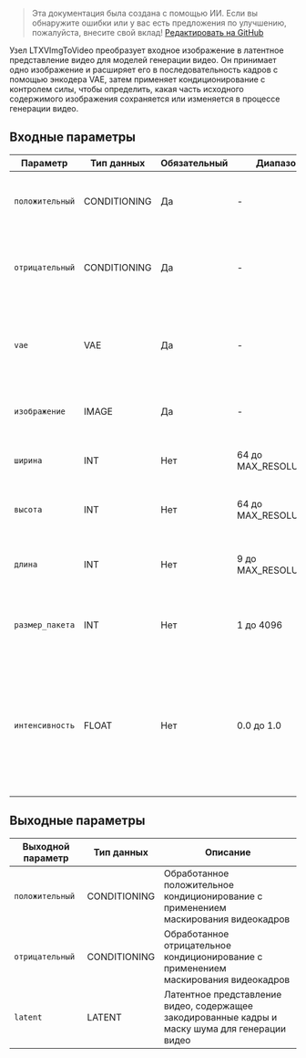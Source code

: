 > Эта документация была создана с помощью ИИ. Если вы обнаружите ошибки или у вас есть предложения по улучшению, пожалуйста, внесите свой вклад! [Редактировать на GitHub](https://github.com/Comfy-Org/embedded-docs/blob/main/comfyui_embedded_docs/docs/LTXVImgToVideo/ru.md)

Узел LTXVImgToVideo преобразует входное изображение в латентное представление видео для моделей генерации видео. Он принимает одно изображение и расширяет его в последовательность кадров с помощью энкодера VAE, затем применяет кондиционирование с контролем силы, чтобы определить, какая часть исходного содержимого изображения сохраняется или изменяется в процессе генерации видео.

## Входные параметры

| Параметр | Тип данных | Обязательный | Диапазон | Описание |
|-----------|-----------|----------|-------|-------------|
| `положительный` | CONDITIONING | Да | - | Положительные кондиционирующие промпты для направления генерации видео |
| `отрицательный` | CONDITIONING | Да | - | Отрицательные кондиционирующие промпты для исключения определённых элементов из видео |
| `vae` | VAE | Да | - | Модель VAE, используемая для кодирования входного изображения в латентное пространство |
| `изображение` | IMAGE | Да | - | Входное изображение для преобразования в видеокадры |
| `ширина` | INT | Нет | 64 до MAX_RESOLUTION | Ширина выходного видео в пикселях (по умолчанию: 768, шаг: 32) |
| `высота` | INT | Нет | 64 до MAX_RESOLUTION | Высота выходного видео в пикселях (по умолчанию: 512, шаг: 32) |
| `длина` | INT | Нет | 9 до MAX_RESOLUTION | Количество кадров в генерируемом видео (по умолчанию: 97, шаг: 8) |
| `размер_пакета` | INT | Нет | 1 до 4096 | Количество видео для одновременной генерации (по умолчанию: 1) |
| `интенсивность` | FLOAT | Нет | 0.0 до 1.0 | Степень влияния исходного изображения на процесс генерации видео, где 1.0 сохраняет большую часть исходного содержимого, а 0.0 допускает максимальное изменение (по умолчанию: 1.0) |

## Выходные параметры

| Выходной параметр | Тип данных | Описание |
|-------------|-----------|-------------|
| `положительный` | CONDITIONING | Обработанное положительное кондиционирование с применением маскирования видеокадров |
| `отрицательный` | CONDITIONING | Обработанное отрицательное кондиционирование с применением маскирования видеокадров |
| `latent` | LATENT | Латентное представление видео, содержащее закодированные кадры и маску шума для генерации видео |
